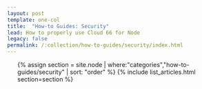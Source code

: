 ```yaml
---
layout: post
template: one-col
title:  "How-to Guides: Security"
lead: How to properly use Cloud 66 for Node
legacy: false
permalink: /:collection/how-to-guides/security/index.html
---
```


<div class="Toc Toc--howto">
    <ul>
    {% assign section = site.node | where:"categories","how-to-guides/security" | sort: "order" %}
    {% include list_articles.html section=section %}
</ul>

</div><!--/.Toc-->